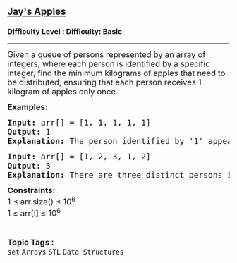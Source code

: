 <h2><a href="https://www.geeksforgeeks.org/problems/jays-apples2724/1?page=4&difficulty=Basic&status=unsolved,attempted&sortBy=accuracy">Jay's Apples</a></h2><h3>Difficulty Level : Difficulty: Basic</h3><hr><div class="problems_problem_content__Xm_eO"><p><span style="font-size: 18px;">Given a queue of persons represented by an array of integers, where each person is identified by a specific integer, find the minimum kilograms of apples that need to be distributed, ensuring that each person receives 1 kilogram of apples only once.</span></p>
<p><span style="font-size: 18px;"><strong>Examples:</strong></span></p>
<pre><span style="font-size: 18px;"><strong>Input:</strong> arr[] = [1, 1, 1, 1, 1]
<strong>Output:</strong> 1
<strong>Explanation: </strong>The person identified by '1' appears multiple times but will only receive 1 kilogram of apples once. Therefore, the minimum apples required is 1 kg.
</span></pre>
<pre><span style="font-size: 18px;"><strong>Input:</strong> arr[] = [1, 2, 3, 1, 2]<strong>
Output:</strong> 3<br><strong>Explanation:</strong> There are three distinct persons in the queue, so 3 kilograms of apples need to be distributed.</span></pre>
<p><span style="font-size: 18px;"><strong>Constraints:</strong><br>1 ≤ arr.size() ≤ 10<sup>6</sup><br>1 ≤ arr[i] ≤ 10<sup>6</sup></span></p></div><br><p><span style=font-size:18px><strong>Topic Tags : </strong><br><code>set</code>&nbsp;<code>Arrays</code>&nbsp;<code>STL</code>&nbsp;<code>Data Structures</code>&nbsp;